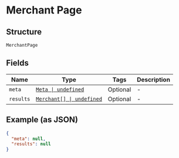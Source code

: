 
# Merchant Page

## Structure

`MerchantPage`

## Fields

| Name | Type | Tags | Description |
|  --- | --- | --- | --- |
| `meta` | [`Meta \| undefined`](../../doc/models/meta.md) | Optional | - |
| `results` | [`Merchant[] \| undefined`](../../doc/models/merchant.md) | Optional | - |

## Example (as JSON)

```json
{
  "meta": null,
  "results": null
}
```

